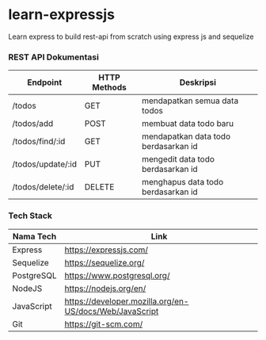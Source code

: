 # learn-expressjs

Learn express to build rest-api from scratch using express js and sequelize

### REST API Dokumentasi

| Endpoint          | HTTP Methods | Deskripsi                            |
| ----------------- | ------------ | ------------------------------------ |
| /todos            | GET          | mendapatkan semua data todos         |
| /todos/add        | POST         | membuat data todo baru               |
| /todos/find/:id   | GET          | mendapatkan data todo berdasarkan id |
| /todos/update/:id | PUT          | mengedit data todo berdasarkan id    |
| /todos/delete/:id | DELETE       | menghapus data todo berdasarkan id   |

### Tech Stack

| Nama Tech  | Link                                                    |
| ---------- | ------------------------------------------------------- |
| Express    | https://expressjs.com/                                  |
| Sequelize  | https://sequelize.org/                                  |
| PostgreSQL | https://www.postgresql.org/                             |
| NodeJS     | https://nodejs.org/en/                                  |
| JavaScript | https://developer.mozilla.org/en-US/docs/Web/JavaScript |
| Git        | https://git-scm.com/                                    |
